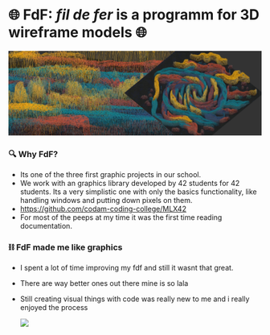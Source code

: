 # 🌐 FdF: <i>fil de fer</i> is a programm for 3D wireframe models 🌐
<img src="readme/header.png">

### 🔍 Why FdF?
- Its one of the three first graphic projects in our school.
- We work with an graphics library developed by 42 students for 42 students. Its a very simplistic one with only the basics functionality, like handling windows and putting down pixels on them.
- https://github.com/codam-coding-college/MLX42
- For most of the peeps at my time it was the first time reading documentation.

### ⛓️ FdF made me like graphics
- I spent a lot of time improving my fdf and still it wasnt that great.
- There are way better ones out there mine is so lala
- Still creating visual things with code was really new to me and i really enjoyed the process

  <img src="readme/doggo.gif">
